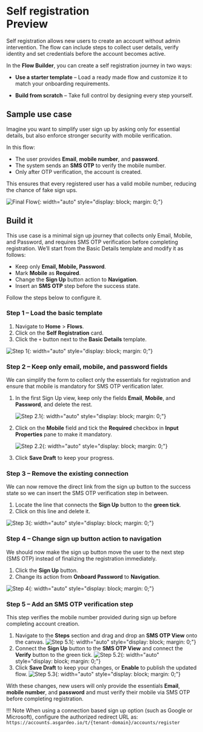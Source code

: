 # Self registration <div class="md-chip md-chip--preview"><span class="md-chip__label">Preview</span></div>

Self registration allows new users to create an account without admin intervention. The flow can include steps to collect user details, verify identity and set credentials before the account becomes active.

In the **Flow Builder**, you can create a self registration journey in two ways:

- **Use a starter template** – Load a ready made flow and customize it to match your onboarding requirements.

- **Build from scratch** – Take full control by designing every step yourself.

## Sample use case

Imagine you want to simplify user sign up by asking only for essential details, but also enforce stronger security with mobile verification.

In this flow:

- The user provides **Email**, **mobile number**, and **password**.
- The system sends an **SMS OTP** to verify the mobile number.
- Only after OTP verification, the account is created.

This ensures that every registered user has a valid mobile number, reducing the chance of fake sign ups.

![Final Flow]({{base_path}}/assets/img/guides/flows/flow-builder-registration-final-flow.png){: width="auto" style="display: block; margin: 0;"}

## Build it

This use case is a minimal sign up journey that collects only Email, Mobile, and Password, and requires SMS OTP verification before completing registration. We’ll start from the Basic Details template and modify it as follows:

- Keep only **Email, Mobile, Password**.
- Mark **Mobile** as **Required**.
- Change the **Sign Up** button action to **Navigation**.
- Insert an **SMS OTP** step before the success state.

Follow the steps below to configure it.

### Step 1 – Load the basic template

1. Navigate to **Home** > **Flows**.
2. Click on the **Self Registration** card.
3. Click the `+` button next to the **Basic Details** template.

![Step 1]({{base_path}}/assets/img/guides/flows/flow-registration-step-01.gif){: width="auto" style="display: block; margin: 0;"}

### Step 2 – Keep only email, mobile, and password fields

We can simplify the form to collect only the essentials for registration and ensure that mobile is mandatory for SMS OTP verification later.

1. In the first Sign Up view, keep only the fields **Email**, **Mobile**, and **Password**, and delete the rest.

    ![Step 2.1]({{base_path}}/assets/img/guides/flows/flow-registration-step-02-1.gif){: width="auto" style="display: block; margin: 0;"}

2. Click on the **Mobile** field and tick the **Required** checkbox in **Input Properties** pane to make it mandatory.

    ![Step 2.2]({{base_path}}/assets/img/guides/flows/flow-registration-step-02-2.gif){: width="auto" style="display: block; margin: 0;"}

3. Click **Save Draft** to keep your progress.

### Step 3 – Remove the existing connection

We can now remove the direct link from the sign up button to the success state so we can insert the SMS OTP verification step in between.

1. Locate the line that connects the **Sign Up** button to the **green tick**.
2. Click on this line and delete it.

![Step 3]({{base_path}}/assets/img/guides/flows/flow-registration-step-03.gif){: width="auto" style="display: block; margin: 0;"}

### Step 4 – Change sign up button action to navigation

We should now make the sign up button move the user to the next step (SMS OTP) instead of finalizing the registration immediately.

1. Click the **Sign Up** button.
2. Change its action from **Onboard Password** to **Navigation**.

![Step 4]({{base_path}}/assets/img/guides/flows/flow-registration-step-04.gif){: width="auto" style="display: block; margin: 0;"}

### Step 5 – Add an SMS OTP verification step

This step verifies the mobile number provided during sign up before completing account creation.

1. Navigate to the **Steps** section and drag and drop an **SMS OTP View** onto the canvas.
        ![Step 5.1]({{base_path}}/assets/img/guides/flows/flow-registration-step-05-1.gif){: width="auto" style="display: block; margin: 0;"}
2. Connect the **Sign Up** button to the **SMS OTP View** and connect the **Verify** button to the green tick.
        ![Step 5.2]({{base_path}}/assets/img/guides/flows/flow-registration-step-05-2.gif){: width="auto" style="display: block; margin: 0;"}
3. Click **Save Draft** to keep your changes, or **Enable** to publish the updated flow.
        ![Step 5.3]({{base_path}}/assets/img/guides/flows/flow-registration-step-05-3.gif){: width="auto" style="display: block; margin: 0;"}

With these changes, new users will only provide the essentials **Email**, **mobile number**, and **password** and must verify their mobile via SMS OTP before completing registration.

!!! Note
        When using a connection based sign up option (such as Google or Microsoft), configure the authorized redirect URL as: `https://accounts.asgardeo.io/t/{tenant-domain}/accounts/register`
